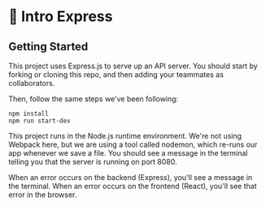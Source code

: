 # 🚂 Intro Express

## Getting Started

This project uses Express.js to serve up an API server. You should start by forking or cloning this repo, and then adding your teammates as collaborators.

Then, follow the same steps we've been following:

```
npm install
npm run start-dev
```

This project runs in the Node.js runtime environment. We're not using Webpack here, but we are using a tool called nodemon, which re-runs our app whenever we save a file. You should see a message in the terminal telling you that the server is running on port 8080.

When an error occurs on the backend (Express), you'll see a message in the terminal. When an error occurs on the frontend (React), you'll see that error in the browser.
